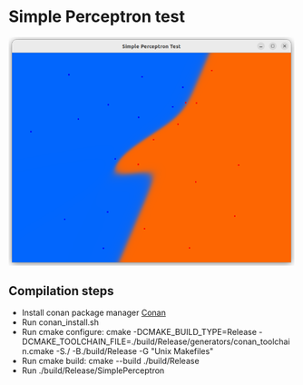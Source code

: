 # Simple Perceptron test
<div style="text-align:center;">
<img src="./SimplePerceptron.png" alt="Simple perceptron" />
</div>

## Compilation steps
- Install conan package manager [Conan](https://conan.io)
- Run conan_install.sh
- Run cmake configure: cmake -DCMAKE_BUILD_TYPE=Release -DCMAKE_TOOLCHAIN_FILE=./build/Release/generators/conan_toolchain.cmake -S./ -B./build/Release -G "Unix Makefiles"
- Run cmake build: cmake --build ./build/Release
- Run ./build/Release/SimplePerceptron